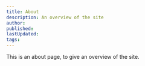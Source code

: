 ```yaml
---
title: About
description: An overview of the site
author:
published: 
lastUpdated: 
tags: 
---
```


This is an about page, to give an overview of the site.